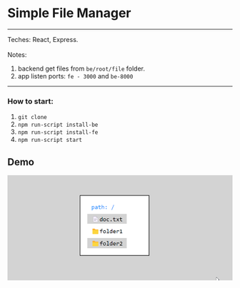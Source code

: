 # Simple File Manager

<hr>  

Teches: React, Express.
<br>
<br>
Notes:
1) backend get files from `be/root/file` folder.
2) app listen ports: `fe - 3000` and `be-8000`
<hr>

### How to start:
1) `git clone`
2) `npm run-script install-be`
3) `npm run-script install-fe`
4) `npm run-script start`

## Demo
![demo.gif](./demo.gif)